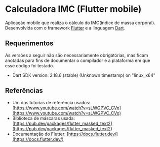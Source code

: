 # Calculadora IMC (Flutter mobile)

Aplicação mobile que realiza o cálculo do IMC(índice de massa corporal). Desenvolvida com o framework [Flutter](https://flutter.dev/) e a linguagem [Dart](https://dart.dev/).

## Requerimentos

As versões a seguir não são necessariamente obrigatórias, mas ficam anotadas para fins de documentar o compilador e a plataforma em que esse código foi testado.

* Dart SDK version: 2.18.6 (stable) (Unknown timestamp) on "linux_x64"

## Referências

* Um dos tutorias de referência usados: [https://www.youtube.com/watch?v=sLWGPVC_CVo](https://www.youtube.com/watch?v=sLWGPVC_CVo)
* Biblioteca de máscaras usada: [https://pub.dev/packages/flutter_masked_text2](https://pub.dev/packages/flutter_masked_text2)
* Documentação do Flutter: [https://docs.flutter.dev/](https://docs.flutter.dev/)
